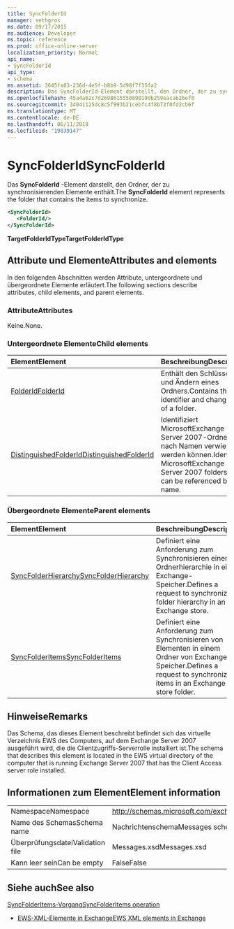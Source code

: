 ```yaml
---
title: SyncFolderId
manager: sethgros
ms.date: 09/17/2015
ms.audience: Developer
ms.topic: reference
ms.prod: office-online-server
localization_priority: Normal
api_name:
- SyncFolderId
api_type:
- schema
ms.assetid: 3645fa03-236d-4e5f-b8b9-5d98f7f35fa2
description: Das SyncFolderId-Element darstellt, den Ordner, der zu synchronisierenden Elemente enthält.
ms.openlocfilehash: 45a4a62c7d269861555089019db259eacab26ef0
ms.sourcegitcommit: 34041125dc8c5f993b21cebfc4f8b72f0fd2cb6f
ms.translationtype: MT
ms.contentlocale: de-DE
ms.lasthandoff: 06/11/2018
ms.locfileid: "19839147"
---
```

# <a name="syncfolderid"></a><span data-ttu-id="f5e40-103">SyncFolderId</span><span class="sxs-lookup"><span data-stu-id="f5e40-103">SyncFolderId</span></span>

<span data-ttu-id="f5e40-104">Das **SyncFolderId** -Element darstellt, den Ordner, der zu synchronisierenden Elemente enthält.</span><span class="sxs-lookup"><span data-stu-id="f5e40-104">The **SyncFolderId** element represents the folder that contains the items to synchronize.</span></span> 
  
```xml
<SyncFolderId>
   <FolderId/>
</SyncFolderId>
```

 <span data-ttu-id="f5e40-105">**TargetFolderIdType**</span><span class="sxs-lookup"><span data-stu-id="f5e40-105">**TargetFolderIdType**</span></span>
## <a name="attributes-and-elements"></a><span data-ttu-id="f5e40-106">Attribute und Elemente</span><span class="sxs-lookup"><span data-stu-id="f5e40-106">Attributes and elements</span></span>

<span data-ttu-id="f5e40-107">In den folgenden Abschnitten werden Attribute, untergeordnete und übergeordnete Elemente erläutert.</span><span class="sxs-lookup"><span data-stu-id="f5e40-107">The following sections describe attributes, child elements, and parent elements.</span></span>
  
### <a name="attributes"></a><span data-ttu-id="f5e40-108">Attribute</span><span class="sxs-lookup"><span data-stu-id="f5e40-108">Attributes</span></span>

<span data-ttu-id="f5e40-109">Keine.</span><span class="sxs-lookup"><span data-stu-id="f5e40-109">None.</span></span>
  
### <a name="child-elements"></a><span data-ttu-id="f5e40-110">Untergeordnete Elemente</span><span class="sxs-lookup"><span data-stu-id="f5e40-110">Child elements</span></span>

|<span data-ttu-id="f5e40-111">**Element**</span><span class="sxs-lookup"><span data-stu-id="f5e40-111">**Element**</span></span>|<span data-ttu-id="f5e40-112">**Beschreibung**</span><span class="sxs-lookup"><span data-stu-id="f5e40-112">**Description**</span></span>|
|:-----|:-----|
|[<span data-ttu-id="f5e40-113">FolderId</span><span class="sxs-lookup"><span data-stu-id="f5e40-113">FolderId</span></span>](folderid.md) <br/> |<span data-ttu-id="f5e40-114">Enthält den Schlüssel-ID und Ändern eines Ordners.</span><span class="sxs-lookup"><span data-stu-id="f5e40-114">Contains the identifier and change key of a folder.</span></span>  <br/> |
|[<span data-ttu-id="f5e40-115">DistinguishedFolderId</span><span class="sxs-lookup"><span data-stu-id="f5e40-115">DistinguishedFolderId</span></span>](distinguishedfolderid.md) <br/> |<span data-ttu-id="f5e40-116">Identifiziert MicrosoftExchange Server 2007-Ordner, die nach Namen verwiesen werden können.</span><span class="sxs-lookup"><span data-stu-id="f5e40-116">Identifies MicrosoftExchange Server 2007 folders that can be referenced by name.</span></span>  <br/> |
   
### <a name="parent-elements"></a><span data-ttu-id="f5e40-117">Übergeordnete Elemente</span><span class="sxs-lookup"><span data-stu-id="f5e40-117">Parent elements</span></span>

|<span data-ttu-id="f5e40-118">**Element**</span><span class="sxs-lookup"><span data-stu-id="f5e40-118">**Element**</span></span>|<span data-ttu-id="f5e40-119">**Beschreibung**</span><span class="sxs-lookup"><span data-stu-id="f5e40-119">**Description**</span></span>|
|:-----|:-----|
|[<span data-ttu-id="f5e40-120">SyncFolderHierarchy</span><span class="sxs-lookup"><span data-stu-id="f5e40-120">SyncFolderHierarchy</span></span>](syncfolderhierarchy.md) <br/> |<span data-ttu-id="f5e40-121">Definiert eine Anforderung zum Synchronisieren einer Ordnerhierarchie in einen Exchange-Speicher.</span><span class="sxs-lookup"><span data-stu-id="f5e40-121">Defines a request to synchronize a folder hierarchy in an Exchange store.</span></span>  <br/> |
|[<span data-ttu-id="f5e40-122">SyncFolderItems</span><span class="sxs-lookup"><span data-stu-id="f5e40-122">SyncFolderItems</span></span>](syncfolderitems.md) <br/> |<span data-ttu-id="f5e40-123">Definiert eine Anforderung zum Synchronisieren von Elementen in einem Ordner von Exchange-Speicher.</span><span class="sxs-lookup"><span data-stu-id="f5e40-123">Defines a request to synchronize items in an Exchange store folder.</span></span>  <br/> |
   
## <a name="remarks"></a><span data-ttu-id="f5e40-124">Hinweise</span><span class="sxs-lookup"><span data-stu-id="f5e40-124">Remarks</span></span>

<span data-ttu-id="f5e40-125">Das Schema, das dieses Element beschreibt befindet sich das virtuelle Verzeichnis EWS des Computers, auf dem Exchange Server 2007 ausgeführt wird, die die Clientzugriffs-Serverrolle installiert ist.</span><span class="sxs-lookup"><span data-stu-id="f5e40-125">The schema that describes this element is located in the EWS virtual directory of the computer that is running Exchange Server 2007 that has the Client Access server role installed.</span></span>
  
## <a name="element-information"></a><span data-ttu-id="f5e40-126">Informationen zum Element</span><span class="sxs-lookup"><span data-stu-id="f5e40-126">Element information</span></span>

|||
|:-----|:-----|
|<span data-ttu-id="f5e40-127">Namespace</span><span class="sxs-lookup"><span data-stu-id="f5e40-127">Namespace</span></span>  <br/> |http://schemas.microsoft.com/exchange/services/2006/messages  <br/> |
|<span data-ttu-id="f5e40-128">Name des Schemas</span><span class="sxs-lookup"><span data-stu-id="f5e40-128">Schema name</span></span>  <br/> |<span data-ttu-id="f5e40-129">Nachrichtenschema</span><span class="sxs-lookup"><span data-stu-id="f5e40-129">Messages schema</span></span>  <br/> |
|<span data-ttu-id="f5e40-130">Überprüfungsdatei</span><span class="sxs-lookup"><span data-stu-id="f5e40-130">Validation file</span></span>  <br/> |<span data-ttu-id="f5e40-131">Messages.xsd</span><span class="sxs-lookup"><span data-stu-id="f5e40-131">Messages.xsd</span></span>  <br/> |
|<span data-ttu-id="f5e40-132">Kann leer sein</span><span class="sxs-lookup"><span data-stu-id="f5e40-132">Can be empty</span></span>  <br/> |<span data-ttu-id="f5e40-133">False</span><span class="sxs-lookup"><span data-stu-id="f5e40-133">False</span></span>  <br/> |
   
## <a name="see-also"></a><span data-ttu-id="f5e40-134">Siehe auch</span><span class="sxs-lookup"><span data-stu-id="f5e40-134">See also</span></span>



[<span data-ttu-id="f5e40-135">SyncFolderItems-Vorgang</span><span class="sxs-lookup"><span data-stu-id="f5e40-135">SyncFolderItems operation</span></span>](syncfolderitems-operation.md)


- [<span data-ttu-id="f5e40-136">EWS-XML-Elemente in Exchange</span><span class="sxs-lookup"><span data-stu-id="f5e40-136">EWS XML elements in Exchange</span></span>](ews-xml-elements-in-exchange.md)

